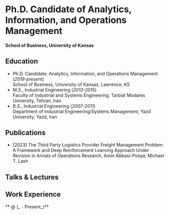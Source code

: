 # Ph.D. Candidate of Analytics, Information, and Operations Management

#### School of Business, University of Kansas

## Education
- Ph.D. Candidate: Analytics, Information, and Operations Management (_2019-present_)  
  School of Business, University of Kansas, Lawrence, KS						       		
- M.S., Industrial Engineering (_2013-2015_)  
  Faculty of Industrial and Systems Engineering, Tarbiat Modares University, Tehran, Iran 	 			        		
- B.S., Industrial Engineering (_2007-2011_)  
  Department of Industrial Engineering/Systems Management, Yazd University, Yazd, Iran

## Publications
 - [2023] The Third Party Logistics Provider Freight Management Problem: A Framework and Deep Reinforcement Learning Approach
   Under Revision in Annals of Operations Research, Amin Abbasi-Pooya, Michael T. Lash 

## Talks & Lectures


## Work Experience
** @  (_ - Present_)**




